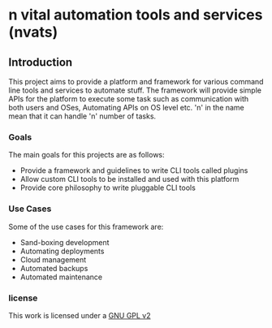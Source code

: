 # n vital automation tools and services (nvats)

## Introduction
This project aims to provide a platform and framework for various command line tools and services to automate stuff. The framework will provide simple APIs for the platform to execute some task such as communication with both users and OSes, Automating APIs on OS level etc. 'n' in the name mean that it can handle 'n' number of tasks.

### Goals
The main goals for this projects are as follows:

* Provide a framework and guidelines to write CLI tools called plugins
* Allow custom CLI tools to be installed and used with this platform
* Provide core philosophy to write pluggable CLI tools

### Use Cases
Some of the use cases for this framework are:

* Sand-boxing development
* Automating deployments
* Cloud management
* Automated backups
* Automated maintenance

### license

This work is licensed under a [GNU GPL v2](https://bitbucket.org/sudofire/nvats/wiki/license.txt)
